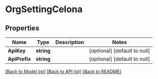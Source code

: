 # OrgSettingCelona

## Properties
Name | Type | Description | Notes
------------ | ------------- | ------------- | -------------
**ApiKey** | **string** |  | [optional] [default to null]
**ApiPrefix** | **string** |  | [optional] [default to null]

[[Back to Model list]](../README.md#documentation-for-models) [[Back to API list]](../README.md#documentation-for-api-endpoints) [[Back to README]](../README.md)

